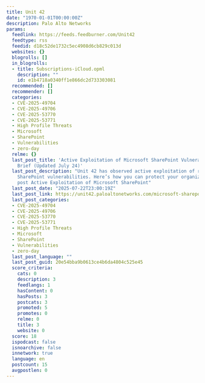 ```yaml
---
title: Unit 42
date: "1970-01-01T00:00:00Z"
description: Palo Alto Networks
params:
  feedlink: https://feeds.feedburner.com/Unit42
  feedtype: rss
  feedid: d18c52de1732c5ec4908d6cb829c013d
  websites: {}
  blogrolls: []
  in_blogrolls:
  - title: Subscriptions-iCloud.opml
    description: ""
    id: e1b4718a0340ff1e866dc2d733303081
  recommended: []
  recommender: []
  categories:
  - CVE-2025-49704
  - CVE-2025-49706
  - CVE-2025-53770
  - CVE-2025-53771
  - High Profile Threats
  - Microsoft
  - SharePoint
  - Vulnerabilities
  - zero-day
  relme: {}
  last_post_title: 'Active Exploitation of Microsoft SharePoint Vulnerabilities: Threat
    Brief (Updated July 24)'
  last_post_description: "Unit 42 has observed active exploitation of recent Microsoft
    SharePoint vulnerabilities. Here’s how you can protect your organization. \nThe
    post Active Exploitation of Microsoft SharePoint"
  last_post_date: "2025-07-22T23:00:19Z"
  last_post_link: https://unit42.paloaltonetworks.com/microsoft-sharepoint-cve-2025-49704-cve-2025-49706-cve-2025-53770/
  last_post_categories:
  - CVE-2025-49704
  - CVE-2025-49706
  - CVE-2025-53770
  - CVE-2025-53771
  - High Profile Threats
  - Microsoft
  - SharePoint
  - Vulnerabilities
  - zero-day
  last_post_language: ""
  last_post_guid: 20e54bba9b0613ce4b6da4804c525e45
  score_criteria:
    cats: 0
    description: 3
    feedlangs: 1
    hasContent: 0
    hasPosts: 3
    postcats: 3
    promoted: 5
    promotes: 0
    relme: 0
    title: 3
    website: 0
  score: 18
  ispodcast: false
  isnoarchive: false
  innetwork: true
  language: en
  postcount: 15
  avgpostlen: 0
---
```

